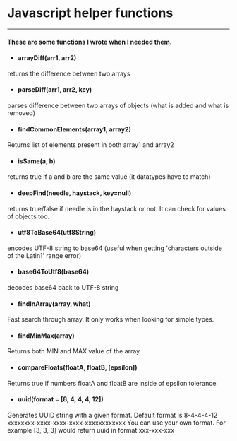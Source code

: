# Javascript helper functions

---

#### These are some functions I wrote when I needed them.

- #### arrayDiff(arr1, arr2)
returns the difference between two arrays

- #### parseDiff(arr1, arr2, key)
parses difference between two arrays of objects (what is added and what is removed)

- #### findCommonElements(array1, array2)
Returns list of elements present in both array1 and array2

- #### isSame(a, b)
returns true if a and b are the same value (it datatypes have to match)

- #### deepFind(needle, haystack, key=null)
returns true/false if needle is in the haystack or not.
It can check for values of objects too.

- #### utf8ToBase64(utf8String)
encodes UTF-8 string to base64 (useful when getting 'characters outside of the Latin1' range error)

- #### base64ToUtf8(base64)
decodes base64 back to UTF-8 string

- #### findInArray(array, what)
Fast search through array. It only works when looking for simple types.

- #### findMinMax(array)
Returns both MIN and MAX value of the array

- #### compareFloats(floatA, floatB, [epsilon])
Returns true if numbers floatA and floatB are inside of epsilon tolerance.

- #### uuid(format = [8, 4, 4, 4, 12])
Generates UUID string with a given format. Default format is 8-4-4-4-12
xxxxxxxx-xxxx-xxxx-xxxx-xxxxxxxxxxxx
You can use your own format. For example [3, 3, 3] would return uuid in format xxx-xxx-xxx